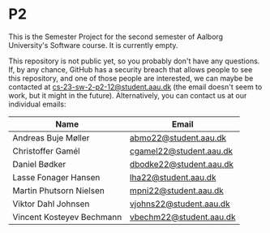 P2
===

This is the Semester Project for the second semester of Aalborg 
University's Software course. It is currently empty.

This repository is not public yet, so you probably don't have any 
questions. If, by any chance, GitHub has a security breach that allows 
people to see this repository, and one of those people are interested, 
we can maybe be contacted at cs-23-sw-2-p2-12@student.aau.dk (the 
email doesn't seem to work, but it might in the future). 
Alternatively, you can contact us at our individual emails:

| Name                      | Email                   |
| ------------------------- | ----------------------- |
| Andreas Buje Møller       | abmo22@student.aau.dk   |
| Christoffer Gamél         | cgamel22@student.aau.dk |
| Daniel Bødker             | dbodke22@student.aau.dk |
| Lasse Fonager Hansen      | lha22@student.aau.dk    |
| Martin Phutsorn Nielsen   | mpni22@student.aau.dk   |
| Viktor Dahl Johnsen       | vjohns22@student.aau.dk |
| Vincent Kosteyev Bechmann | vbechm22@student.aau.dk |
